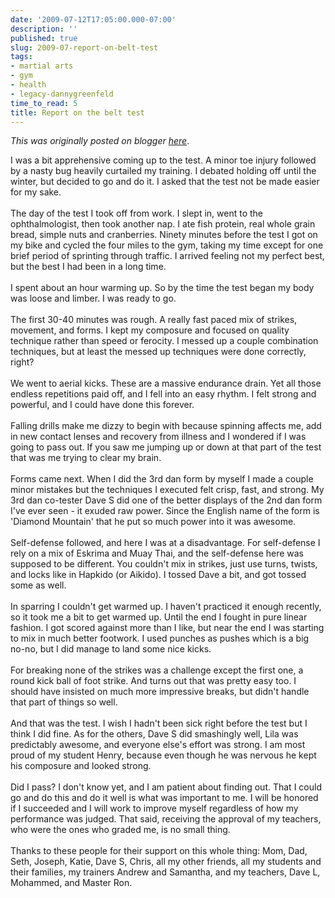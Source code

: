 ```yaml
---
date: '2009-07-12T17:05:00.000-07:00'
description: ''
published: true
slug: 2009-07-report-on-belt-test
tags:
- martial arts
- gym
- health
- legacy-dannygreenfeld
time_to_read: 5
title: Report on the belt test
---
```


*This was originally posted on blogger [here](https://dannygreenfeld.blogspot.com/2009/07/report-on-belt-test.html)*.

I was a bit apprehensive coming up to the test. A minor toe injury followed by a nasty bug heavily curtailed my training. I debated holding off until the winter, but decided to go and do it. I asked that the test not be made easier for my sake.<br /><br />The day of the test I took off from work. I slept in, went to the ophthalmologist, then took another nap. I ate fish protein, real whole grain bread, simple nuts and cranberries. Ninety minutes before the test I got on my bike and cycled the four miles to the gym, taking my time except for one brief period of sprinting through traffic. I arrived feeling not my perfect best, but the best I had been in a long time.<br /><br />I spent about an hour warming up. So by the time the test began my body was loose and limber. I was ready to go.<br /><br />The first 30-40 minutes was rough. A really fast paced mix of strikes, movement, and forms. I kept my composure and focused on quality technique rather than speed or ferocity. I messed up a couple combination techniques, but at least the messed up techniques were done correctly, right?<br /><br />We went to aerial kicks. These are a massive endurance drain. Yet all those endless repetitions paid off, and I fell into an easy rhythm. I felt strong and powerful, and I could have done this forever.<br /><br />Falling drills make me dizzy to begin with because spinning affects me, add in new contact lenses and recovery from illness and I wondered if I was going to pass out. If you saw me jumping up or down at that part of the test that was me trying to clear my brain.<br /><br />Forms came next.  When I did the 3rd dan form by myself I made a couple minor mistakes but the techniques I executed felt crisp, fast, and strong.  My 3rd dan co-tester Dave S did one of the better displays of the 2nd dan form I've ever seen - it exuded raw power. Since the English name of the form is 'Diamond Mountain' that he put so much power into it was awesome.<br /><br />Self-defense followed, and here I was at a disadvantage. For self-defense I rely on a mix of Eskrima and Muay Thai, and the self-defense here was supposed to be different. You couldn't mix in strikes, just use turns, twists, and locks like in Hapkido (or Aikido). I tossed Dave a bit, and got tossed some as well.<br /><br />In sparring I couldn't get warmed up. I haven't practiced it enough recently, so it took me a bit to get warmed up. Until the end I fought in pure linear fashion. I got scored against more than I like, but near the end I was starting to mix in much better footwork. I used punches as pushes which is a big no-no, but I did manage to land some nice kicks.<br /><br />For breaking none of the strikes was a challenge except the first one, a round kick ball of foot strike. And turns out that was pretty easy too. I should have insisted on much more impressive breaks, but didn't handle that part of things so well.<br /><br />And that was the test. I wish I hadn't been sick right before the test but I think I did fine. As for the others, Dave S did smashingly well, Lila was predictably awesome, and everyone else's effort was strong. I am most proud of my student Henry, because even though he was nervous he kept his composure and looked strong.<br /><br />Did I pass? I don't know yet, and I am patient about finding out. That I could go and do this and do it well is what was important to me. I will be honored if I succeeded and I will work to improve myself regardless of how my performance was judged. That said, receiving the approval of my teachers, who were the ones who graded me, is no small thing.<br /><br />Thanks to these people for their support on this whole thing: Mom, Dad, Seth, Joseph, Katie, Dave S, Chris, all my other friends, all my students and their families, my trainers Andrew and Samantha, and my teachers, Dave L, Mohammed, and Master Ron.